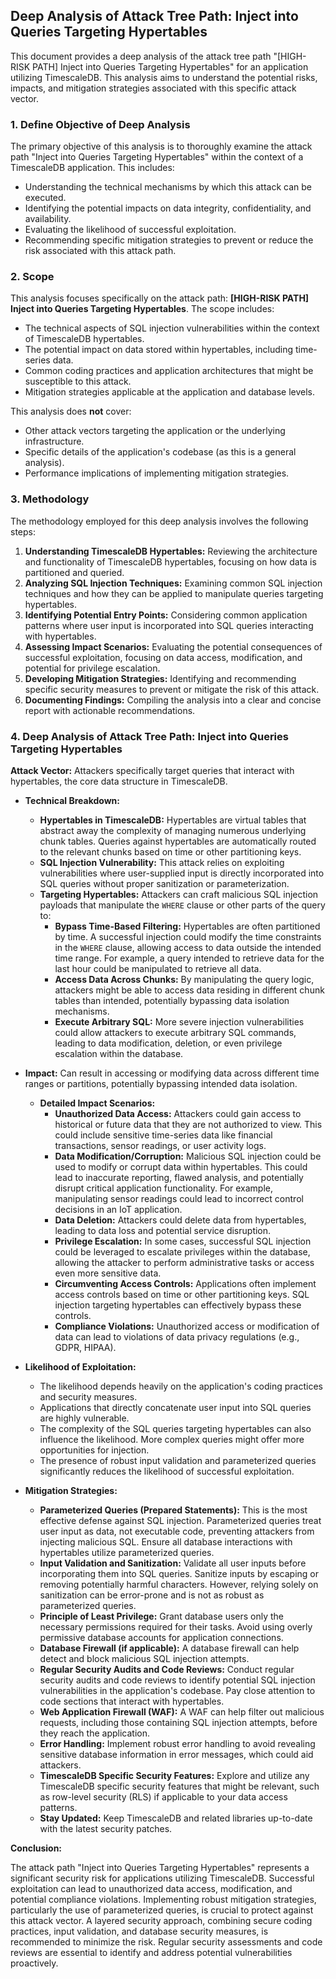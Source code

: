 ## Deep Analysis of Attack Tree Path: Inject into Queries Targeting Hypertables

This document provides a deep analysis of the attack tree path "[HIGH-RISK PATH] Inject into Queries Targeting Hypertables" for an application utilizing TimescaleDB. This analysis aims to understand the potential risks, impacts, and mitigation strategies associated with this specific attack vector.

### 1. Define Objective of Deep Analysis

The primary objective of this analysis is to thoroughly examine the attack path "Inject into Queries Targeting Hypertables" within the context of a TimescaleDB application. This includes:

*   Understanding the technical mechanisms by which this attack can be executed.
*   Identifying the potential impacts on data integrity, confidentiality, and availability.
*   Evaluating the likelihood of successful exploitation.
*   Recommending specific mitigation strategies to prevent or reduce the risk associated with this attack path.

### 2. Scope

This analysis focuses specifically on the attack path: **[HIGH-RISK PATH] Inject into Queries Targeting Hypertables**. The scope includes:

*   The technical aspects of SQL injection vulnerabilities within the context of TimescaleDB hypertables.
*   The potential impact on data stored within hypertables, including time-series data.
*   Common coding practices and application architectures that might be susceptible to this attack.
*   Mitigation strategies applicable at the application and database levels.

This analysis does **not** cover:

*   Other attack vectors targeting the application or the underlying infrastructure.
*   Specific details of the application's codebase (as this is a general analysis).
*   Performance implications of implementing mitigation strategies.

### 3. Methodology

The methodology employed for this deep analysis involves the following steps:

1. **Understanding TimescaleDB Hypertables:** Reviewing the architecture and functionality of TimescaleDB hypertables, focusing on how data is partitioned and queried.
2. **Analyzing SQL Injection Techniques:** Examining common SQL injection techniques and how they can be applied to manipulate queries targeting hypertables.
3. **Identifying Potential Entry Points:**  Considering common application patterns where user input is incorporated into SQL queries interacting with hypertables.
4. **Assessing Impact Scenarios:**  Evaluating the potential consequences of successful exploitation, focusing on data access, modification, and potential for privilege escalation.
5. **Developing Mitigation Strategies:**  Identifying and recommending specific security measures to prevent or mitigate the risk of this attack.
6. **Documenting Findings:**  Compiling the analysis into a clear and concise report with actionable recommendations.

### 4. Deep Analysis of Attack Tree Path: Inject into Queries Targeting Hypertables

**Attack Vector:** Attackers specifically target queries that interact with hypertables, the core data structure in TimescaleDB.

*   **Technical Breakdown:**

    *   **Hypertables in TimescaleDB:** Hypertables are virtual tables that abstract away the complexity of managing numerous underlying chunk tables. Queries against hypertables are automatically routed to the relevant chunks based on time or other partitioning keys.
    *   **SQL Injection Vulnerability:** This attack relies on exploiting vulnerabilities where user-supplied input is directly incorporated into SQL queries without proper sanitization or parameterization.
    *   **Targeting Hypertables:** Attackers can craft malicious SQL injection payloads that manipulate the `WHERE` clause or other parts of the query to:
        *   **Bypass Time-Based Filtering:**  Hypertables are often partitioned by time. A successful injection could modify the time constraints in the `WHERE` clause, allowing access to data outside the intended time range. For example, a query intended to retrieve data for the last hour could be manipulated to retrieve all data.
        *   **Access Data Across Chunks:** By manipulating the query logic, attackers might be able to access data residing in different chunk tables than intended, potentially bypassing data isolation mechanisms.
        *   **Execute Arbitrary SQL:**  More severe injection vulnerabilities could allow attackers to execute arbitrary SQL commands, leading to data modification, deletion, or even privilege escalation within the database.

*   **Impact:** Can result in accessing or modifying data across different time ranges or partitions, potentially bypassing intended data isolation.

    *   **Detailed Impact Scenarios:**
        *   **Unauthorized Data Access:** Attackers could gain access to historical or future data that they are not authorized to view. This could include sensitive time-series data like financial transactions, sensor readings, or user activity logs.
        *   **Data Modification/Corruption:** Malicious SQL injection could be used to modify or corrupt data within hypertables. This could lead to inaccurate reporting, flawed analysis, and potentially disrupt critical application functionality. For example, manipulating sensor readings could lead to incorrect control decisions in an IoT application.
        *   **Data Deletion:** Attackers could delete data from hypertables, leading to data loss and potential service disruption.
        *   **Privilege Escalation:** In some cases, successful SQL injection could be leveraged to escalate privileges within the database, allowing the attacker to perform administrative tasks or access even more sensitive data.
        *   **Circumventing Access Controls:**  Applications often implement access controls based on time or other partitioning keys. SQL injection targeting hypertables can effectively bypass these controls.
        *   **Compliance Violations:**  Unauthorized access or modification of data can lead to violations of data privacy regulations (e.g., GDPR, HIPAA).

*   **Likelihood of Exploitation:**

    *   The likelihood depends heavily on the application's coding practices and security measures.
    *   Applications that directly concatenate user input into SQL queries are highly vulnerable.
    *   The complexity of the SQL queries targeting hypertables can also influence the likelihood. More complex queries might offer more opportunities for injection.
    *   The presence of robust input validation and parameterized queries significantly reduces the likelihood of successful exploitation.

*   **Mitigation Strategies:**

    *   **Parameterized Queries (Prepared Statements):** This is the most effective defense against SQL injection. Parameterized queries treat user input as data, not executable code, preventing attackers from injecting malicious SQL. Ensure all database interactions with hypertables utilize parameterized queries.
    *   **Input Validation and Sanitization:**  Validate all user inputs before incorporating them into SQL queries. Sanitize inputs by escaping or removing potentially harmful characters. However, relying solely on sanitization can be error-prone and is not as robust as parameterized queries.
    *   **Principle of Least Privilege:**  Grant database users only the necessary permissions required for their tasks. Avoid using overly permissive database accounts for application connections.
    *   **Database Firewall (if applicable):**  A database firewall can help detect and block malicious SQL injection attempts.
    *   **Regular Security Audits and Code Reviews:**  Conduct regular security audits and code reviews to identify potential SQL injection vulnerabilities in the application's codebase. Pay close attention to code sections that interact with hypertables.
    *   **Web Application Firewall (WAF):** A WAF can help filter out malicious requests, including those containing SQL injection attempts, before they reach the application.
    *   **Error Handling:** Implement robust error handling to avoid revealing sensitive database information in error messages, which could aid attackers.
    *   **TimescaleDB Specific Security Features:** Explore and utilize any TimescaleDB specific security features that might be relevant, such as row-level security (RLS) if applicable to your data access patterns.
    *   **Stay Updated:** Keep TimescaleDB and related libraries up-to-date with the latest security patches.

**Conclusion:**

The attack path "Inject into Queries Targeting Hypertables" represents a significant security risk for applications utilizing TimescaleDB. Successful exploitation can lead to unauthorized data access, modification, and potential compliance violations. Implementing robust mitigation strategies, particularly the use of parameterized queries, is crucial to protect against this attack vector. A layered security approach, combining secure coding practices, input validation, and database security measures, is recommended to minimize the risk. Regular security assessments and code reviews are essential to identify and address potential vulnerabilities proactively.